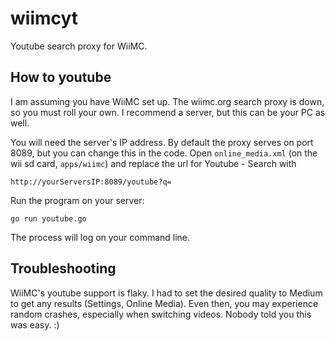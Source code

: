 wiimcyt
=======

Youtube search proxy for WiiMC.

How to youtube
--------------

I am assuming you have WiiMC set up. The wiimc.org search proxy is down, 
so you must roll your own. I recommend a server, but this can be your PC as well.

You will need the server's IP address.
By default the proxy serves on port 8089, but you can change this in the code.
Open `online_media.xml` (on the wii sd card, `apps/wiimc`) and replace the url 
for Youtube - Search with 

    http://yourServersIP:8089/youtube?q=

Run the program on your server:

    go run youtube.go

The process will log on your command line.

Troubleshooting
---------------

WiiMC's youtube support is flaky. I had to set the desired quality to Medium to get 
any results (Settings, Online Media). Even then, you may experience random crashes, 
especially when switching videos. Nobody told you this was easy. :)
